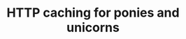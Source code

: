 --- 
layout: post
title: "HTTP caching for ponies and unicorns"
videoUrl: "//player.vimeo.com/video/84677174?title=0&byline=0&portrait=0"
thumbUrl: "http://i.vimeocdn.com/video/461633681_640.jpg"
categories: jekyll update
description: "Caching is one of the most powerful feature of HTTP and ReSTful architecture, and also one of the most misunderstood. This session will review what can be done with HTTP, debunk a few myths and show some commonly-implemented patterns you can implement in your own clients."
---